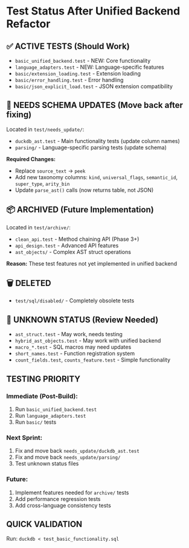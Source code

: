 # Test Status After Unified Backend Refactor

## ✅ ACTIVE TESTS (Should Work)
- `basic_unified_backend.test` - NEW: Core functionality
- `language_adapters.test` - NEW: Language-specific features  
- `basic/extension_loading.test` - Extension loading
- `basic/error_handling.test` - Error handling
- `basic/json_explicit_load.test` - JSON extension compatibility

## 🔧 NEEDS SCHEMA UPDATES (Move back after fixing)
Located in `test/needs_update/`:
- `duckdb_ast.test` - Main functionality tests (update column names)
- `parsing/` - Language-specific parsing tests (update schema)

**Required Changes:**
- Replace `source_text` → `peek`  
- Add new taxonomy columns: `kind`, `universal_flags`, `semantic_id`, `super_type`, `arity_bin`
- Update `parse_ast()` calls (now returns table, not JSON)

## 📦 ARCHIVED (Future Implementation)
Located in `test/archive/`:
- `clean_api.test` - Method chaining API (Phase 3+)
- `api_design.test` - Advanced API features
- `ast_objects/` - Complex AST struct operations

**Reason:** These test features not yet implemented in unified backend

## 🗑️ DELETED
- `test/sql/disabled/` - Completely obsolete tests

## 🤔 UNKNOWN STATUS (Review Needed)
- `ast_struct.test` - May work, needs testing
- `hybrid_ast_objects.test` - May work with unified backend
- `macro_*.test` - SQL macros may need updates
- `short_names.test` - Function registration system
- `count_fields.test`, `counts_feature.test` - Simple functionality

## TESTING PRIORITY

### Immediate (Post-Build):
1. Run `basic_unified_backend.test`
2. Run `language_adapters.test`  
3. Run `basic/` tests

### Next Sprint:
1. Fix and move back `needs_update/duckdb_ast.test`
2. Fix and move back `needs_update/parsing/`
3. Test unknown status files

### Future:
1. Implement features needed for `archive/` tests
2. Add performance regression tests
3. Add cross-language consistency tests

## QUICK VALIDATION
Run: `duckdb < test_basic_functionality.sql`